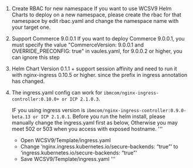 1. Create RBAC for new namespace
If you want to use WCSV9 Helm Charts to deploy on a new namespace, please create the rbac for that namespace by edit rbac.yaml and change the namespace name with your target one.

2. Support Commerce 9.0.0.1
If you want to deploy Commerce 9.0.0.1, you must specify the value "CommerceVersion: 9.0.0.1 and OVERRIDE_PRECONFIG: true" in vaules.yaml, for 9.0.0.2 or higher, you can ignore this step

3. Helm Chart Version 0.1.1 + support session affinity and need to run it with nginx-ingress 0.10.5 or higher. since the prefix in ingress annotation has changed.

4. The ingress.yaml config can work for `ibmcom/nginx-ingress-controller:0.10.0+ or ICP 2.1.0.3`. <br>

   IF you using ingress version is `ibmcom/nginx-ingress-controller:0.9.0-beta.13 or ICP 2.1.0.1`. Before you run the helm install, please manually change the ingress.yaml first as below, Otherwise you may meet 502 or 503 when you access with exposed hostname.
'''
   * Open WCSV9/Template/ingress.yaml
   * Change ‘nginx.ingress.kubernetes.io/secure-backends: “true”‘ to ‘ingress.kubernetes.io/secure-backends: “true”‘
   * Save WCSV9/Template/ingress.yaml
'''